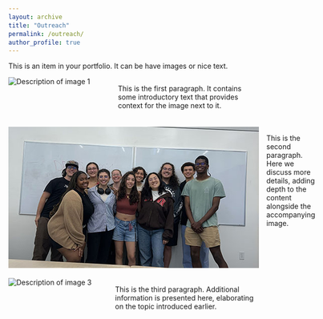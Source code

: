 ```yaml
---
layout: archive
title: "Outreach"
permalink: /outreach/
author_profile: true
---
```


This is an item in your portfolio. It can be have images or nice text.
<div style="display: flex; align-items: flex-start; margin-bottom: 20px;">
    <img src="image1.jpg" alt="Description of image 1" style="margin-right: 15px; width: 500px;">
    <div>
        <p>This is the first paragraph. It contains some introductory text that provides context for the image next to it.</p>
    </div>
</div>

<div style="display: flex; align-items: flex-start; margin-bottom: 20px;">
    <img src="/images/REU_2024_cohort_500.jpg" style="margin-right: 15px; width: 500px;">
    <div>
        <p>This is the second paragraph. Here we discuss more details, adding depth to the content alongside the accompanying image.</p>
    </div>
</div>

<div style="display: flex; align-items: flex-start; margin-bottom: 20px;">
    <img src="image3.jpg" alt="Description of image 3" style="margin-right: 15px; width: 500px;">
    <div>
        <p>This is the third paragraph. Additional information is presented here, elaborating on the topic introduced earlier.</p>
    </div>
</div>
